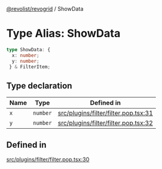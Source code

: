 [@revolist/revogrid](README.md) / ShowData

# Type Alias: ShowData

```ts
type ShowData: {
  x: number;
  y: number;
 } & FilterItem;
```

## Type declaration

| Name | Type | Defined in |
| ------ | ------ | ------ |
| `x` | `number` | [src/plugins/filter/filter.pop.tsx:31](https://github.com/revolist/revogrid/blob/6957d67da887b25ac544cadb80669dc782e7d7d6/src/plugins/filter/filter.pop.tsx#L31) |
| `y` | `number` | [src/plugins/filter/filter.pop.tsx:32](https://github.com/revolist/revogrid/blob/6957d67da887b25ac544cadb80669dc782e7d7d6/src/plugins/filter/filter.pop.tsx#L32) |

## Defined in

[src/plugins/filter/filter.pop.tsx:30](https://github.com/revolist/revogrid/blob/6957d67da887b25ac544cadb80669dc782e7d7d6/src/plugins/filter/filter.pop.tsx#L30)
